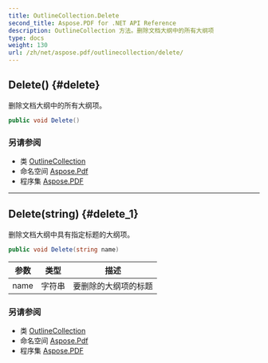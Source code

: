 ```yaml
---
title: OutlineCollection.Delete
second_title: Aspose.PDF for .NET API Reference
description: OutlineCollection 方法。删除文档大纲中的所有大纲项
type: docs
weight: 130
url: /zh/net/aspose.pdf/outlinecollection/delete/
---
```

## Delete() {#delete}

删除文档大纲中的所有大纲项。

```csharp
public void Delete()
```

### 另请参阅

* 类 [OutlineCollection](../)
* 命名空间 [Aspose.Pdf](../../../aspose.pdf/)
* 程序集 [Aspose.PDF](../../../)

---

## Delete(string) {#delete_1}

删除文档大纲中具有指定标题的大纲项。

```csharp
public void Delete(string name)
```

| 参数 | 类型 | 描述 |
| --- | --- | --- |
| name | 字符串 | 要删除的大纲项的标题 |

### 另请参阅

* 类 [OutlineCollection](../)
* 命名空间 [Aspose.Pdf](../../../aspose.pdf/)
* 程序集 [Aspose.PDF](../../../)